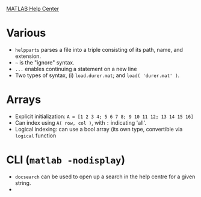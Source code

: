 [MATLAB Help Center](https://uk.mathworks.com/help/releases/R2024b/matlab/index.html?s_tid=hc_panel)

# Various
- `helpparts` parses a file into a triple consisting of its path, name, and extension.
- `~` is the "ignore" syntax.
- `...` enables continuing a statement on a new line
- Two types of syntax, (i) `load.durer.mat`; and `load( 'durer.mat' )`.

# Arrays

- Explicit initialization: `A = [1 2 3 4; 5 6 7 8; 9 10 11 12; 13 14 15 16]`
- Can index using `A( row, col )`, with `:` indicating 'all'.
- Logical indexing: can use a bool array (its own type, convertible via `logical` function

# CLI (`matlab -nodisplay`)

- `docsearch` can be used to open up a search in the help centre for a given string.
-

